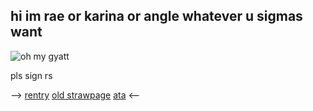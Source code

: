 <!-- skibidi -->

## hi im rae or karina or angle whatever u sigmas want

![oh my gyatt](https://64.media.tumblr.com/64773343ab35228f03dde1352077d819/90a5d36e0c2b671a-8d/s1280x1920/2b6d8b468b5ce017aa720b208b4c5f2cb9e5c86b.gifv)

pls sign rs

--> [rentry](https://rentry.co/copqohbv) [old strawpage](https://l1teralegend.straw.page/) [ata](https://l1teral4gend.atabook.org/) <--

<!-- end -->

